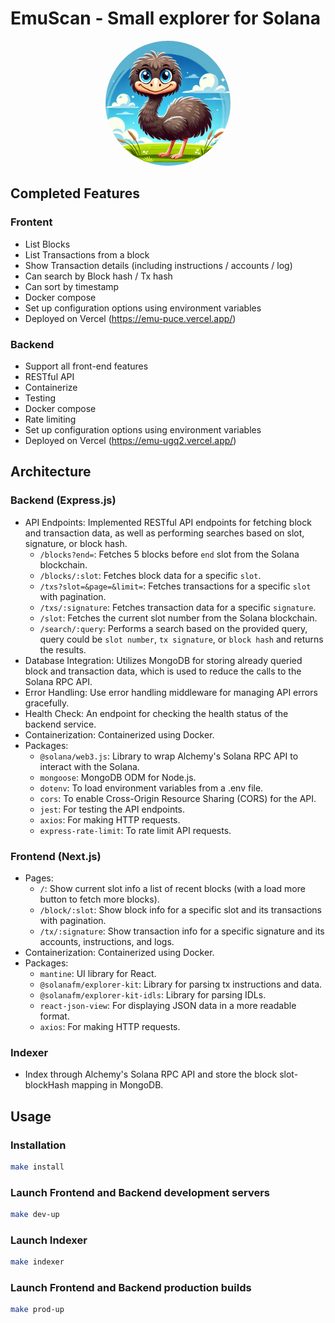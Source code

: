 # EmuScan - Small explorer for Solana

<div align="center">
    <img src="./frontend/public/emu.png" alt="EmuScan Logo" width="200" style="border-radius: 50%;" />
</div>

## Completed Features

### Frontent

-   List Blocks
-   List Transactions from a block
-   Show Transaction details (including instructions / accounts / log)
-   Can search by Block hash / Tx hash
-   Can sort by timestamp
-   Docker compose
-   Set up configuration options using environment variables
-   Deployed on Vercel (https://emu-puce.vercel.app/)

### Backend

-   Support all front-end features
-   RESTful API
-   Containerize
-   Testing
-   Docker compose
-   Rate limiting
-   Set up configuration options using environment variables
-   Deployed on Vercel (https://emu-ugq2.vercel.app/)

## Architecture

### Backend (Express.js)

-   API Endpoints: Implemented RESTful API endpoints for fetching block and transaction data, as well as performing searches based on slot, signature, or block hash.
    -   `/blocks?end=`: Fetches 5 blocks before `end` slot from the Solana blockchain.
    -   `/blocks/:slot`: Fetches block data for a specific `slot`.
    -   `/txs?slot=&page=&limit=`: Fetches transactions for a specific `slot` with pagination.
    -   `/txs/:signature`: Fetches transaction data for a specific `signature`.
    -   `/slot`: Fetches the current slot number from the Solana blockchain.
    -   `/search/:query`: Performs a search based on the provided query, query could be `slot number`, `tx signature`, or `block hash` and returns the results.
-   Database Integration: Utilizes MongoDB for storing already queried block and transaction data, which is used to reduce the calls to the Solana RPC API.
-   Error Handling: Use error handling middleware for managing API errors gracefully.
-   Health Check: An endpoint for checking the health status of the backend service.
-   Containerization: Containerized using Docker.
-   Packages:
    -   `@solana/web3.js`: Library to wrap Alchemy's Solana RPC API to interact with the Solana.
    -   `mongoose`: MongoDB ODM for Node.js.
    -   `dotenv`: To load environment variables from a .env file.
    -   `cors`: To enable Cross-Origin Resource Sharing (CORS) for the API.
    -   `jest`: For testing the API endpoints.
    -   `axios`: For making HTTP requests.
    -   `express-rate-limit`: To rate limit API requests.

### Frontend (Next.js)

-   Pages:
    -   `/`: Show current slot info a list of recent blocks (with a load more button to fetch more blocks).
    -   `/block/:slot`: Show block info for a specific slot and its transactions with pagination.
    -   `/tx/:signature`: Show transaction info for a specific signature and its accounts, instructions, and logs.
-   Containerization: Containerized using Docker.
-   Packages:
    -   `mantine`: UI library for React.
    -   `@solanafm/explorer-kit`: Library for parsing tx instructions and data.
    -   `@solanafm/explorer-kit-idls`: Library for parsing IDLs.
    -   `react-json-view`: For displaying JSON data in a more readable format.
    -   `axios`: For making HTTP requests.

### Indexer

-   Index through Alchemy's Solana RPC API and store the block slot-blockHash mapping in MongoDB.

## Usage

### Installation

```bash
make install
```

### Launch Frontend and Backend development servers

```bash
make dev-up
```

### Launch Indexer

```bash
make indexer
```

### Launch Frontend and Backend production builds

```bash
make prod-up
```
